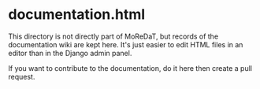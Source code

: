 # documentation.html

This directory is not directly part of MoReDaT, but records of the documentation wiki are kept here. It's just easier to edit HTML files in an editor than in the Django admin panel.

If you want to contribute to the documentation, do it here then create a pull request.